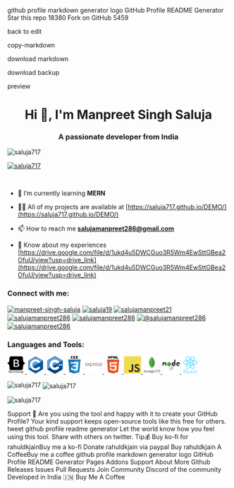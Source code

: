 github profile markdown generator logo
GitHub Profile README Generator
Star this repo
18380
Fork on GitHub
5459

back to edit

copy-markdown

download markdown

download backup

preview
<h1 align="center">Hi 👋, I'm Manpreet Singh Saluja</h1>
<h3 align="center">A passionate developer from India</h3>

<p align="left"> <img src="https://komarev.com/ghpvc/?username=saluja717&label=Profile%20views&color=0e75b6&style=flat" alt="saluja717" /> </p>

<p align="left"> <a href="https://github.com/ryo-ma/github-profile-trophy"><img src="https://github-profile-trophy.vercel.app/?username=saluja717" alt="saluja717" /></a> </p>

<p align="left"> <a href="https://twitter.com/" target="blank"><img src="https://img.shields.io/twitter/follow/?logo=twitter&style=for-the-badge" alt="" /></a> </p>

- 🌱 I’m currently learning **MERN**

- 👨‍💻 All of my projects are available at [https://saluja717.github.io/DEMO/](https://saluja717.github.io/DEMO/)

- 📫 How to reach me **salujamanpreet286@gmail.com**

- 📄 Know about my experiences [https://drive.google.com/file/d/1ukd4u5DWCGuo3R5Wm4EwSttGBea2OfuU/view?usp=drive_link](https://drive.google.com/file/d/1ukd4u5DWCGuo3R5Wm4EwSttGBea2OfuU/view?usp=drive_link)

<h3 align="left">Connect with me:</h3>
<p align="left">
<a href="https://linkedin.com/in/manpreet-singh-saluja" target="blank"><img align="center" src="https://raw.githubusercontent.com/rahuldkjain/github-profile-readme-generator/master/src/images/icons/Social/linked-in-alt.svg" alt="manpreet-singh-saluja" height="30" width="40" /></a>
<a href="https://www.codechef.com/users/saluja19" target="blank"><img align="center" src="https://cdn.jsdelivr.net/npm/simple-icons@3.1.0/icons/codechef.svg" alt="saluja19" height="30" width="40" /></a>
<a href="https://www.hackerrank.com/salujamanpreet21" target="blank"><img align="center" src="https://raw.githubusercontent.com/rahuldkjain/github-profile-readme-generator/master/src/images/icons/Social/hackerrank.svg" alt="salujamanpreet21" height="30" width="40" /></a>
<a href="https://codeforces.com/profile/salujamanpreet286" target="blank"><img align="center" src="https://raw.githubusercontent.com/rahuldkjain/github-profile-readme-generator/master/src/images/icons/Social/codeforces.svg" alt="salujamanpreet286" height="30" width="40" /></a>
<a href="https://www.leetcode.com/salujamanpreet286" target="blank"><img align="center" src="https://raw.githubusercontent.com/rahuldkjain/github-profile-readme-generator/master/src/images/icons/Social/leet-code.svg" alt="salujamanpreet286" height="30" width="40" /></a>
<a href="https://www.hackerearth.com/@salujamanpreet286" target="blank"><img align="center" src="https://raw.githubusercontent.com/rahuldkjain/github-profile-readme-generator/master/src/images/icons/Social/hackerearth.svg" alt="@salujamanpreet286" height="30" width="40" /></a>
<a href="https://auth.geeksforgeeks.org/user/salujamanpreet286" target="blank"><img align="center" src="https://raw.githubusercontent.com/rahuldkjain/github-profile-readme-generator/master/src/images/icons/Social/geeks-for-geeks.svg" alt="salujamanpreet286" height="30" width="40" /></a>
</p>

<h3 align="left">Languages and Tools:</h3>
<p align="left"> <a href="https://getbootstrap.com" target="_blank" rel="noreferrer"> <img src="https://raw.githubusercontent.com/devicons/devicon/master/icons/bootstrap/bootstrap-plain-wordmark.svg" alt="bootstrap" width="40" height="40"/> </a> <a href="https://www.cprogramming.com/" target="_blank" rel="noreferrer"> <img src="https://raw.githubusercontent.com/devicons/devicon/master/icons/c/c-original.svg" alt="c" width="40" height="40"/> </a> <a href="https://www.w3schools.com/cpp/" target="_blank" rel="noreferrer"> <img src="https://raw.githubusercontent.com/devicons/devicon/master/icons/cplusplus/cplusplus-original.svg" alt="cplusplus" width="40" height="40"/> </a> <a href="https://www.w3schools.com/css/" target="_blank" rel="noreferrer"> <img src="https://raw.githubusercontent.com/devicons/devicon/master/icons/css3/css3-original-wordmark.svg" alt="css3" width="40" height="40"/> </a> <a href="https://expressjs.com" target="_blank" rel="noreferrer"> <img src="https://raw.githubusercontent.com/devicons/devicon/master/icons/express/express-original-wordmark.svg" alt="express" width="40" height="40"/> </a> <a href="https://www.w3.org/html/" target="_blank" rel="noreferrer"> <img src="https://raw.githubusercontent.com/devicons/devicon/master/icons/html5/html5-original-wordmark.svg" alt="html5" width="40" height="40"/> </a> <a href="https://developer.mozilla.org/en-US/docs/Web/JavaScript" target="_blank" rel="noreferrer"> <img src="https://raw.githubusercontent.com/devicons/devicon/master/icons/javascript/javascript-original.svg" alt="javascript" width="40" height="40"/> </a> <a href="https://www.mongodb.com/" target="_blank" rel="noreferrer"> <img src="https://raw.githubusercontent.com/devicons/devicon/master/icons/mongodb/mongodb-original-wordmark.svg" alt="mongodb" width="40" height="40"/> </a> <a href="https://nodejs.org" target="_blank" rel="noreferrer"> <img src="https://raw.githubusercontent.com/devicons/devicon/master/icons/nodejs/nodejs-original-wordmark.svg" alt="nodejs" width="40" height="40"/> </a> <a href="https://reactjs.org/" target="_blank" rel="noreferrer"> <img src="https://raw.githubusercontent.com/devicons/devicon/master/icons/react/react-original-wordmark.svg" alt="react" width="40" height="40"/> </a> </p>

<p><img align="left" src="https://github-readme-stats.vercel.app/api/top-langs?username=saluja717&show_icons=true&locale=en&layout=compact" alt="saluja717" /></p>

<p>&nbsp;<img align="center" src="https://github-readme-stats.vercel.app/api?username=saluja717&show_icons=true&locale=en" alt="saluja717" /></p>

<p><img align="center" src="https://github-readme-streak-stats.herokuapp.com/?user=saluja717&" alt="saluja717" /></p>

Support 🙏
Are you using the tool and happy with it to create your GitHub Profile?
Your kind support keeps open-source tools like this free for others.
tweet github profile readme generator
Let the world know how you feel using this tool. Share with others on twitter.
Tip💰
Buy ko-fi for rahuldkjainBuy me a ko-fi
Donate rahuldkjain via paypal
Buy rahuldkjain A CoffeeBuy me a coffee
github profile markdown generator logo
GitHub Profile README Generator
Pages
Addons
Support
About
More
Github
Releases
Issues
Pull Requests
Join Community
Discord of the community
Developed in India 🇮🇳
Buy Me A Coffee
